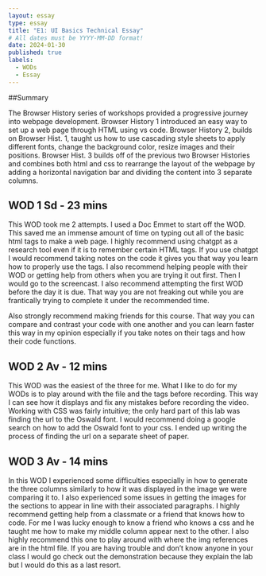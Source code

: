 ```yaml
---
layout: essay
type: essay
title: "E1: UI Basics Technical Essay"
# All dates must be YYYY-MM-DD format!
date: 2024-01-30
published: true
labels:
  - WODs
  - Essay
---
```


##Summary

The Browser History series of workshops provided a progressive journey into webpage development. Browser History 1 introduced an easy way to set up a web page through HTML using vs code. Browser History 2, builds on Browser Hist. 1, taught us how to use cascading style sheets to apply different fonts, change the background color, resize images and their positions. Browser Hist. 3 builds off of the previous two Browser Histories and combines both html and css to rearrange the layout of the webpage by adding a horizontal navigation bar and dividing the content into 3 separate columns.


## WOD 1 Sd - 23 mins

This WOD took me 2 attempts. I used a Doc Emmet to start off  the WOD. This saved me an immense amount of time on typing out all of the basic html tags to make a web page. I highly recommend using chatgpt as a research tool even if it is to remember certain HTML tags. If you use chatgpt I would recommend taking notes on the code it gives you that way you learn how to properly use the tags. I also recommend helping people with their WOD or getting help from others when you are trying it out first. Then I would go to the screencast. I also recommend attempting the first WOD before the day it is due. That way you are not freaking out while you are frantically trying to complete it under the recommended time.

Also strongly recommend making friends for this course. That way you can compare and contrast your code with one another and you can learn faster this way in my opinion especially if you take notes on their tags and how their code functions.

## WOD 2 Av - 12 mins

This WOD was the easiest of the three for me. What I like to do for my WODs is to play around with the file and the tags before recording. This way I can see how it displays and fix any mistakes before recording the video. Working with CSS was fairly intuitive; the only hard part of this lab was finding the url to the Oswald font. I would recommend doing a google search on how to add the Oswald font to your css. I ended up writing the process of finding the url on a separate sheet of paper.

## WOD 3 Av - 14 mins

In this WOD I experienced some difficulties especially in how to generate the three columns similarly to how it was displayed in the image we were comparing it to. I also experienced some issues in getting the images for the sections to appear in line with their associated paragraphs. I highly recommend getting help from a classmate or a friend that knows how to code. For me I was lucky enough to know a friend who knows a css and he taught me how to make my middle column appear next to the other. I also highly recommend this one to play around with where the img references are in the html file. If you are having trouble and don’t know anyone in your class I would go check out the demonstration because they explain the lab but I would do this as a last resort.
